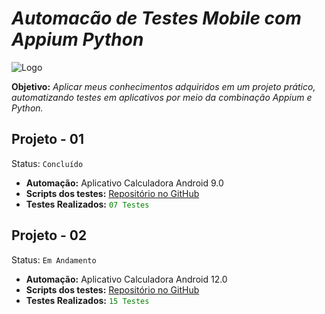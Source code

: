 # _Automacão de Testes Mobile com Appium Python_

![Logo](https://blog.testproject.io/wp-content/uploads/2019/07/7-D-min.png)

**Objetivo:** *Aplicar meus conhecimentos adquiridos em um projeto prático, automatizando testes em aplicativos por meio da combinação Appium e Python.*

## Projeto - 01
Status: `Concluído`

- **Automação:** Aplicativo Calculadora Android 9.0
- **Scripts dos testes:** [Repositório no GitHub](https://github.com/goisjackson/Automacao-Testes-Mobile-Appium-Python/tree/main/CalculadoraAndroid/Scripts)
- **Testes Realizados:** <span style="color:green">`07 Testes`</span>

## Projeto - 02
Status: `Em Andamento`

- **Automação:** Aplicativo Calculadora Android 12.0
- **Scripts dos testes:** [Repositório no GitHub](https://github.com/goisjackson/Automacao-Testes-Mobile-Appium-Python/tree/main/CalculadoraAndroid_12)
- **Testes Realizados:** <span style="color:green">`15 Testes `</span>
